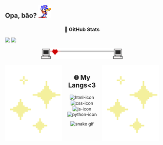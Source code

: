 <h2>Opa, bão? <img width="42" height="42" src="sonicspinring.gif"</h2>

<h3 align="center">&#x1F9D9; GitHub Stats</h3>
  
<img height="180" src="https://github-readme-stats.vercel.app/api?username=polluxastre&show_icons=true&theme=radical&count_private=true"> <img height="120" src="https://github-readme-stats.vercel.app/api/top-langs/?username=polluxastre&layout=compact&langs_count=16&theme=radical">
  
<div align="center">
<img alt="separador-pic" src="separador-pc.gif">
  </div>
<div align="center"> 
  <div style="display: inline_block"><br>
    <img align="left" height="250" alt="coding-time" src="giphy.gif">
    <img align="right" height="250" alt="coding-time" src="giphy.gif">
    <h2 align="center">&#x1F310; My Langs<3</h2>
    <img align="center" height="30" width="40" alt="html-icon" src="https://cdn.jsdelivr.net/gh/devicons/devicon/icons/html5/html5-plain.svg">
    <img align="center" height="30" width="40" alt="css-icon" src="https://cdn.jsdelivr.net/gh/devicons/devicon/icons/css3/css3-plain.svg">
    <img align="center" height="30" width="40" alt="js-icon"  src="https://cdn.jsdelivr.net/gh/devicons/devicon/icons/javascript/javascript-original.svg">
    <img align= "center" height="30" width="40" alt="python-icon" src="https://cdn.jsdelivr.net/gh/devicons/devicon/icons/python/python-original.svg"/>
      </div>
    
![snake gif](https://github.com/polluxastre/polluxastre/blob/output/github-contribution-grid-snake.svg)
